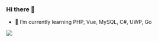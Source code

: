 ### Hi there 👋

- 🌱 I’m currently learning PHP, Vue, MySQL, C#, UWP, Go

![](https://komarev.com/ghpvc/?username=wcz0)
